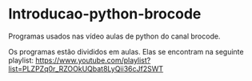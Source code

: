 # Introducao-python-brocode
 Programas usados nas vídeo aulas de python do canal brocode.
 
 Os programas estão divididos em aulas. Elas se encontram na seguinte playlist:
 https://www.youtube.com/playlist?list=PLZPZq0r_RZOOkUQbat8LyQii36cJf2SWT
